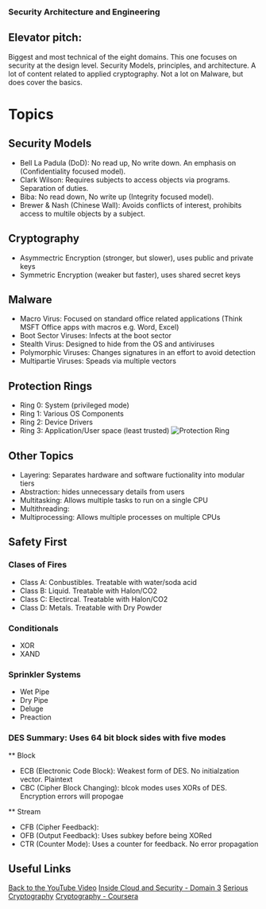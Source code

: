 ### Security Architecture and Engineering

## Elevator pitch: 
Biggest and most technical of the eight domains. This one focuses on security at the design level. Security Models, principles, and architecture. A lot of content related to applied cryptography. Not a lot on Malware, but does cover the basics.


# Topics

## Security Models
- Bell La Padula (DoD): No read up, No write down. An emphasis on (Confidentiality focused model).
- Clark Wilson: Requires subjects to access objects via programs. Separation of duties.
- Biba: No read down, No write up (Integrity focused model).
- Brewer & Nash (Chinese Wall): Avoids conflicts of interest, prohibits access to multile objects by a subject.

## Cryptography
- Asymmectric Encryption (stronger, but slower), uses public and private keys
- Symmetric Encryption (weaker but faster), uses shared secret keys

## Malware
- Macro Virus: Focused on standard office related applications (Think MSFT Office apps with macros e.g. Word, Excel)
- Boot Sector Viruses: Infects at the boot sector
- Stealth Virus: Designed to hide from the OS and antiviruses
- Polymorphic Viruses: Changes signatures in an effort to avoid detection
- Multipartie Viruses: Speads via multiple vectors

## Protection Rings
- Ring 0: System (privileged mode)
- Ring 1: Various OS Components
- Ring 2: Device Drivers
- Ring 3: Application/User space (least trusted)
![Protection Ring](https://upload.wikimedia.org/wikipedia/commons/thumb/2/2f/Priv_rings.svg/600px-Priv_rings.svg.png)

## Other Topics
- Layering: Separates hardware and software fuctionality into modular tiers
- Abstraction: hides unnecessary details from users
- Multitasking: Allows multiple tasks to run on a single CPU
- Multithreading: 
- Multiprocessing: Allows multiple processes on multiple CPUs

## Safety First
### Clases of Fires
- Class A: Conbustibles. Treatable with water/soda acid
- Class B: Liquid. Treatable with Halon/CO2
- Class C: Electircal. Treatable with Halon/CO2
- Class D: Metals. Treatable with Dry Powder

### Conditionals
- XOR
- XAND

### Sprinkler Systems
- Wet Pipe
- Dry Pipe
- Deluge
- Preaction

### DES Summary: Uses 64 bit block sides with five modes
** Block
- ECB (Electronic Code Block): Weakest form of DES. No initialzation vector. Plaintext
- CBC (Cipher Block Changing): blcok modes uses XORs of DES. Encryption errors will propogae

** Stream
- CFB (Cipher Feedback): 
- OFB (Output Feedback): Uses subkey before being XORed
- CTR (Counter Mode): Uses a counter for feedback. No error propagation

## Useful Links

[Back to the YouTube Video]()
[Inside Cloud and Security - Domain 3](https://www.youtube.com/watch?v=iEBHjVcu_8s&list=PL7XJSuT7Dq_XPK_qmYMqfiBjbtHJRWigD&index=14)
[Serious Cryptography](https://nostarch.com/seriouscrypto)
[Cryptography - Coursera](https://www.coursera.org/learn/crypto)
